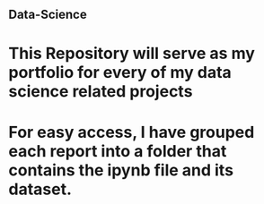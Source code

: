 ## Data-Science ##
# This Repository will serve as my portfolio for every of my data science related projects #
# For easy access, I have grouped each report into a folder that contains the ipynb file and its dataset. #

